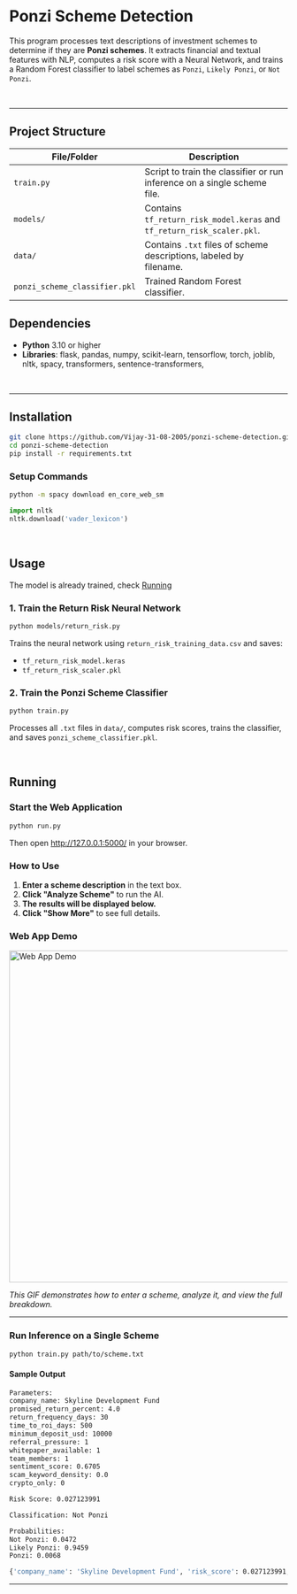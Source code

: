 # Ponzi Scheme Detection

This program processes text descriptions of investment schemes to determine if they are **Ponzi schemes**. It extracts financial and textual features with NLP, computes a risk score with a Neural Network, and trains a Random Forest classifier to label schemes as `Ponzi`, `Likely Ponzi`, or `Not Ponzi`.

<br>

---

## Project Structure

| File/Folder                         | Description                                         |
|-------------------------------------|-----------------------------------------------------|
| `train.py`                          | Script to train the classifier or run inference on a single scheme file. |
| `models/`                           | Contains `tf_return_risk_model.keras` and `tf_return_risk_scaler.pkl`.    |
| `data/`                             | Contains `.txt` files of scheme descriptions, labeled by filename.       |
| `ponzi_scheme_classifier.pkl`       | Trained Random Forest classifier.                  |


## Dependencies

- **Python** 3.10 or higher  
- **Libraries**: flask, pandas, numpy, scikit-learn, tensorflow, torch, joblib, nltk, spacy, transformers, sentence-transformers,

<br>

---

## Installation

```bash
git clone https://github.com/Vijay-31-08-2005/ponzi-scheme-detection.git
cd ponzi-scheme-detection
pip install -r requirements.txt
```

### Setup Commands

```bash
python -m spacy download en_core_web_sm
```

```python
import nltk
nltk.download('vader_lexicon')
```

<br>

## Usage

The model is already trained, check [Running](https://github.com/Vijay-31-08-2005/ponzi-scheme-detection/tree/main?tab=readme-ov-file#running)

### 1. Train the Return Risk Neural Network

```bash
python models/return_risk.py
```
Trains the neural network using `return_risk_training_data.csv` and saves:
- `tf_return_risk_model.keras`
- `tf_return_risk_scaler.pkl`


### 2. Train the Ponzi Scheme Classifier

```bash
python train.py
```
Processes all `.txt` files in `data/`, computes risk scores, trains the classifier, and saves `ponzi_scheme_classifier.pkl`.

<br>


## Running


### Start the Web Application

```bash
python run.py
```
Then open http://127.0.0.1:5000/ in your browser.

### How to Use

1. **Enter a scheme description** in the text box.
2. **Click "Analyze Scheme"** to run the AI.
3. **The results will be displayed below.**
4. **Click "Show More"** to see full details.

### Web App Demo

<p align="left">
  <img src="https://res.cloudinary.com/duff0nokr/image/upload/v1747500171/ponziwebappdemo_srxwly.gif" alt="Web App Demo" width="600"/>
</p>

_This GIF demonstrates how to enter a scheme, analyze it, and view the full breakdown._

---

### Run Inference on a Single Scheme

```bash
python train.py path/to/scheme.txt
```

#### Sample Output

```bash
Parameters:
company_name: Skyline Development Fund
promised_return_percent: 4.0
return_frequency_days: 30
time_to_roi_days: 500
minimum_deposit_usd: 10000
referral_pressure: 1
whitepaper_available: 1
team_members: 1
sentiment_score: 0.6705
scam_keyword_density: 0.0
crypto_only: 0

Risk Score: 0.027123991

Classification: Not Ponzi

Probabilities:
Not Ponzi: 0.0472
Likely Ponzi: 0.9459
Ponzi: 0.0068

{'company_name': 'Skyline Development Fund', 'risk_score': 0.027123991, 'classification': 'Not Ponzi', 'probabilities': {'Not Ponzi': 0.047243107769423566, 'Likely Ponzi': 0.9459273182957394, 'Ponzi': 0.006829573934837093}}
```

---
